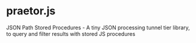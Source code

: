 # praetor.js
JSON Path Stored Procedures - A tiny JSON processing tunnel tier library, to query and filter results with stored JS procedures
